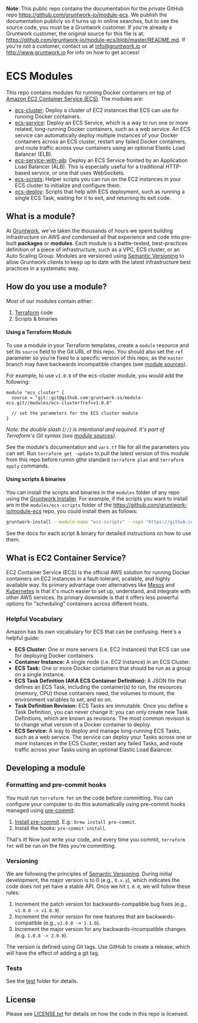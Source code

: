 **Note**: This public repo contains the documentation for the private GitHub repo <https://github.com/gruntwork-io/module-ecs>.
We publish the documentation publicly so it turns up in online searches, but to see the source code, you must be a Gruntwork customer.
If you're already a Gruntwork customer, the original source for this file is at: <https://github.com/gruntwork-io/module-ecs/blob/master/README.md>.
If you're not a customer, contact us at <info@gruntwork.io> or <http://www.gruntwork.io> for info on how to get access!

# ECS Modules

This repo contains modules for running Docker containers on top of [Amazon EC2 Container Service
(ECS)](https://aws.amazon.com/ecs/). The modules are:
    
* [ecs-cluster](/modules/ecs-cluster): Deploy a cluster of EC2 instances that ECS can use for running Docker
  containers.
* [ecs-service](/modules/ecs-service): Deploy an ECS Service, which is a way to run one or more related, long-running
  Docker containers, such as a web service. An ECS service can automatically deploy multiple instances of your Docker
  containers across an ECS cluster, restart any failed Docker containers, and route traffic across your containers
  using an optional Elastic Load Balancer (ELB).
* [ecs-service-with-alb](/modules/ecs-service-with-alb): Deploy an ECS Service fronted by an Application Load Balancer
  (ALB). This is especially useful for a traditional HTTP-based service, or one that uses WebSockets.
* [ecs-scripts](/modules/ecs-scripts): Helper scripts you can run on the EC2 instances in your ECS cluster to
  initialize and configure them.
* [ecs-deploy](/modules/ecs-deploy): Scripts that help with ECS deployment, such as running a single ECS Task, waiting
  for it to exit, and returning its exit code.

## What is a module?

At [Gruntwork](http://www.gruntwork.io), we've taken the thousands of hours we spent building infrastructure on AWS and
condensed all that experience and code into pre-built **packages** or **modules**. Each module is a battle-tested,
best-practices definition of a piece of infrastructure, such as a VPC, ECS cluster, or an Auto Scaling Group. Modules
are versioned using [Semantic Versioning](http://semver.org/) to allow Gruntwork clients to keep up to date with the
latest infrastructure best practices in a systematic way.

## How do you use a module?

Most of our modules contain either:

1. [Terraform](https://www.terraform.io/) code
1. Scripts & binaries

#### Using a Terraform Module

To use a module in your Terraform templates, create a `module` resource and set its `source` field to the Git URL of
this repo. You should also set the `ref` parameter so you're fixed to a specific version of this repo, as the `master`
branch may have backwards incompatible changes (see [module
sources](https://www.terraform.io/docs/modules/sources.html)).

For example, to use `v1.0.8` of the ecs-cluster module, you would add the following:

```hcl
module "ecs_cluster" {
  source = "git::git@github.com:gruntwork-io/module-ecs.git//modules/ecs-cluster?ref=v1.0.8"

  // set the parameters for the ECS cluster module
}
```

*Note: the double slash (`//`) is intentional and required. It's part of Terraform's Git syntax (see [module
sources](https://www.terraform.io/docs/modules/sources.html)).*

See the module's documentation and `vars.tf` file for all the parameters you can set. Run `terraform get -update` to
pull the latest version of this module from this repo before runnin gthe standard  `terraform plan` and
`terraform apply` commands.

#### Using scripts & binaries

You can install the scripts and binaries in the `modules` folder of any repo using the [Gruntwork
Installer](https://github.com/gruntwork-io/gruntwork-installer). For example, if the scripts you want to install are
in the `modules/ecs-scripts` folder of the https://github.com/gruntwork-io/module-ecs repo, you could install them
as follows:

```bash
gruntwork-install --module-name "ecs-scripts" --repo "https://github.com/gruntwork-io/module-ecs" --tag "0.0.1"
```

See the docs for each script & binary for detailed instructions on how to use them.

## What is EC2 Container Service?

EC2 Container Service (ECS) is the official AWS solution for running Docker containers on EC2 instances in a
fault-tolerant, scalable, and highly available way. Its primary advantage over alternatives like
[Mesos](http://mesos.apache.org/) and [Kubernetes](http://kubernetes.io/) is that it's much easier to set up,
understand, and integrate with other AWS services. Its primary downside is that it offers less powerful options for
"scheduling" containers across different hosts.

### Helpful Vocabulary

Amazon has its own vocabulary for ECS that can be confusing. Here's a helpful guide:

- **ECS Cluster:** One or more servers (i.e. EC2 instances) that ECS can use for deploying Docker containers.
- **Container Instance:** A single node (i.e. EC2 Instance) in an ECS Cluster.
- **ECS Task:** One or more Docker containers that should be run as a group on a single instance.
- **ECS Task Definition (AKA ECS Container Definition):** A JSON file that defines an ECS Task, including the
  container(s) to run, the resources (memory, CPU) those containers need, the volumes to mount, the environment
  variables to set, and so on.
- **Task Definition Revision:** ECS Tasks are immutable. Once you define a Task Definition, you can never change it:
  you can only create new Task Definitions, which are known as revisions. The most common revision is to change what
  version of a Docker container to deploy.
- **ECS Service:** A way to deploy and manage long-running ECS Tasks, such as a web service. The service can deploy
  your Tasks across one or more instances in the ECS Cluster, restart any failed Tasks, and route traffic across your
  Tasks using an optional Elastic Load Balancer.

## Developing a module

### Formatting and pre-commit hooks

You must run `terraform fmt` on the code before committing. You can configure your computer to do this automatically 
using pre-commit hooks managed using [pre-commit](http://pre-commit.com/):

1. [Install pre-commit](http://pre-commit.com/#install). E.g.: `brew install pre-commit`.
1. Install the hooks: `pre-commit install`.

That's it! Now just write your code, and every time you commit, `terraform fmt` will be run on the files you're 
committing.

### Versioning

We are following the principles of [Semantic Versioning](http://semver.org/). During initial development, the major
version is to 0 (e.g., `0.x.y`), which indicates the code does not yet have a stable API. Once we hit `1.0.0`, we will
follow these rules:

1. Increment the patch version for backwards-compatible bug fixes (e.g., `v1.0.8 -> v1.0.9`).
2. Increment the minor version for new features that are backwards-compatible (e.g., `v1.0.8 -> 1.1.0`).
3. Increment the major version for any backwards-incompatible changes (e.g. `1.0.8 -> 2.0.0`).

The version is defined using Git tags.  Use GitHub to create a release, which will have the effect of adding a git tag.

### Tests

See the [test](/test) folder for details.

## License

Please see [LICENSE.txt](/LICENSE.txt) for details on how the code in this repo is licensed.